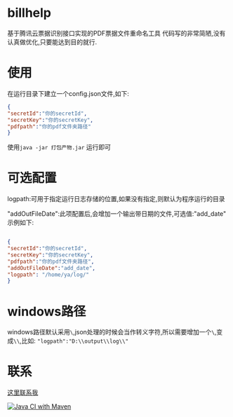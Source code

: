 # billhelp
基于腾讯云票据识别接口实现的PDF票据文件重命名工具
代码写的非常简陋,没有认真做优化,只要能达到目的就行.

# 使用
在运行目录下建立一个config.json文件,如下:
```json
{
"secretId":"你的secretId",
"secretKey":"你的secretKey",
"pdfpath":"你的pdf文件夹路径"
} 

```


使用`java -jar 打包产物.jar` 运行即可

# 可选配置
logpath:可用于指定运行日志存储的位置,如果没有指定,则默认为程序运行的目录

"addOutFileDate":此项配置后,会增加一个输出带日期的文件,可选值:"add_date"
示例如下:

```json

{
"secretId":"你的secretId",
"secretKey":"你的secretKey",
"pdfpath":"你的pdf文件夹路径",
"addOutFileDate":"add_date",
"logpath": "/home/ya/log/"
} 

```

# windows路径
windows路径默认采用` \ `,json处理的时候会当作转义字符,所以需要增加一个` \ `,变成`\\`,比如:
`"logpath":"D:\\output\\log\\"`

# 联系
[这里联系我](https://djc8.cn/archives/pdf-use-tencent-cloud-bill-recognition-interface-to-automatically-modify-the-pdf-file-name.html)



[![Java CI with Maven](https://github.com/chengs2035/billhelp/actions/workflows/maven.yml/badge.svg?branch=master)](https://github.com/chengs2035/billhelp/actions/workflows/maven.yml)
